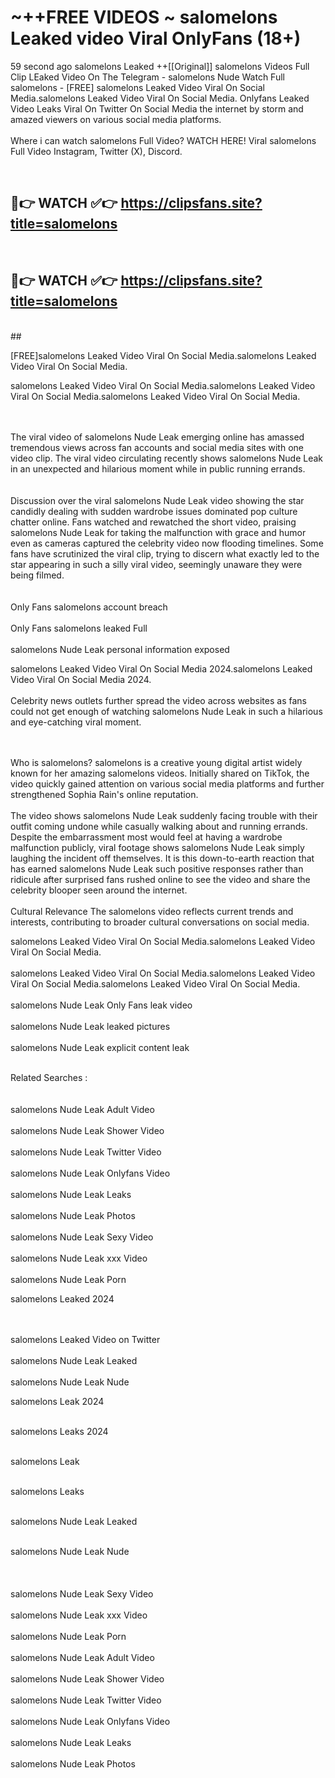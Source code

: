 # ~++FREE VIDEOS ~ salomelons Leaked video Viral OnlyFans (18+)<br>


59 second ago salomelons Leaked ++[[Original]] salomelons Videos Full Clip LEaked Video On The Telegram  - salomelons Nude  Watch Full salomelons - [FREE] salomelons Leaked Video Viral On Social Media.salomelons Leaked Video Viral On Social Media.   Onlyfans Leaked Video Leaks Viral On Twitter On Social Media the internet by storm and amazed viewers on various social media platforms. <br><br>
Where i can watch salomelons Full Video? WATCH HERE! Viral salomelons Full Video Instagram, Twitter (X), Discord. <br>


 <br>

##  🔴👉 WATCH ✅👉  <a href="https://clipsfans.site?title=salomelons&ref=git">https://clipsfans.site?title=salomelons</a> <br>
  <br>

##  🔴👉 WATCH ✅👉  <a href="https://clipsfans.site?title=salomelons&ref=git">https://clipsfans.site?title=salomelons</a> <br>
  <br>
  ##



[FREE]salomelons Leaked Video Viral On Social Media.salomelons Leaked Video Viral On Social Media. <br>

salomelons Leaked Video Viral On Social Media.salomelons Leaked Video Viral On Social Media.salomelons Leaked Video Viral On Social Media. <br>


  <br>

  <br>
The viral video of salomelons Nude Leak emerging online has amassed tremendous views across fan accounts and social media sites with one video clip. The viral video circulating recently shows salomelons Nude Leak in an unexpected and hilarious moment while in public running errands.<br>
<br>


<br>
Discussion over the viral salomelons Nude Leak video showing the star candidly dealing with sudden wardrobe issues dominated pop culture chatter online. Fans watched and rewatched the short video, praising salomelons Nude Leak for taking the malfunction with grace and humor even as cameras captured the celebrity video now flooding timelines. Some fans have scrutinized the viral clip, trying to discern what exactly led to the star appearing in such a silly viral video, seemingly unaware they were being filmed.<br>
<br>
<br> 
Only Fans salomelons account breach<br>
<br>
Only Fans salomelons leaked Full <br>
<br>
salomelons Nude Leak personal information exposed<br>

salomelons Leaked Video Viral On Social Media 2024.salomelons Leaked Video Viral On Social Media 2024. <br>
<br>
Celebrity news outlets further spread the video across websites as fans could not get enough of watching salomelons Nude Leak in such a hilarious and eye-catching viral moment.<br>
<br>

<br>
Who is salomelons? salomelons is a creative young digital artist widely known for her amazing salomelons videos. Initially shared on TikTok, the video quickly gained attention on various social media platforms and further strengthened Sophia Rain's online reputation.<br>
<br>
The video shows salomelons Nude Leak suddenly facing trouble with their outfit coming undone while casually walking about and running errands. Despite the embarrassment most would feel at having a wardrobe malfunction publicly, viral footage shows salomelons Nude Leak simply laughing the incident off themselves. It is this down-to-earth reaction that has earned salomelons Nude Leak such positive responses rather than ridicule after surprised fans rushed online to see the video and share the celebrity blooper seen around the internet.<br>
<br>
Cultural Relevance The salomelons video reflects current trends and interests, contributing to broader cultural conversations on social media.<br>

salomelons Leaked Video Viral On Social Media.salomelons Leaked Video Viral On Social Media.<br>
<br>
salomelons Leaked Video Viral On Social Media.salomelons Leaked Video Viral On Social Media.salomelons Leaked Video Viral On Social Media.<br>
<br>
salomelons Nude Leak Only Fans leak video<br>
<br>
salomelons Nude Leak leaked pictures<br>
<br>
salomelons Nude Leak explicit content leak<br>


<br>
Related Searches :<br>
<br>

<br>
salomelons Nude Leak Adult Video<br>
<br>
salomelons Nude Leak Shower Video<br>
<br>
salomelons Nude Leak Twitter Video<br>
<br>
salomelons Nude Leak Onlyfans Video<br>
<br>
salomelons Nude Leak Leaks<br>
<br>
salomelons Nude Leak Photos<br>

<br>
salomelons Nude Leak Sexy Video<br>
<br>
salomelons Nude Leak xxx Video<br>
<br>
salomelons Nude Leak Porn<br>

salomelons  Leaked 2024 <br> <br>
<br>

salomelons Leaked Video on Twitter <br>
<br>
salomelons Nude Leak Leaked<br>
<br>
salomelons Nude Leak Nude<br>


salomelons  Leak 2024 <br> <br>



salomelons  Leaks 2024 <br> <br>



 
salomelons  Leak<br> <br>



salomelons  Leaks<br> <br>


salomelons Nude Leak Leaked<br> <br>

salomelons Nude Leak Nude<br> <br>
<br> <br>
salomelons Nude Leak Sexy Video
<br> <br>
salomelons Nude Leak xxx Video
<br> <br>
salomelons Nude Leak Porn
<br> <br>
salomelons Nude Leak Adult Video
<br> <br>
salomelons Nude Leak Shower Video
<br> <br>
salomelons Nude Leak Twitter Video
<br> <br>
salomelons Nude Leak Onlyfans Video
<br> <br>
salomelons Nude Leak Leaks
<br> <br>
salomelons Nude Leak Photos






</p>




 



</p>










